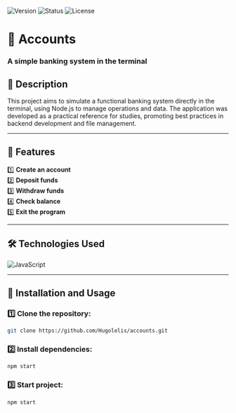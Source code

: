 ![Version](https://img.shields.io/badge/version-v1.0.0-blue.svg) ![Status](https://img.shields.io/badge/status-complete-brightgreen.svg) ![License](https://img.shields.io/badge/license-MIT-green.svg)

# 🏦 Accounts  
### A simple banking system in the terminal  

## 📌 Description  
This project aims to simulate a functional banking system directly in the terminal, using Node.js to manage operations and data. The application was developed as a practical reference for studies, promoting best practices in backend development and file management.  

---

## 🚀 Features  
1️⃣ **Create an account**  
2️⃣ **Deposit funds**  
3️⃣ **Withdraw funds**  
4️⃣ **Check balance**  
5️⃣ **Exit the program**  

---

## 🛠️ Technologies Used  
![JavaScript](https://img.shields.io/badge/javascript-%23323330.svg?style=for-the-badge&logo=javascript&logoColor=%23F7DF1E)  

---

## 📂 Installation and Usage  

### 1️⃣ Clone the repository:  
```bash
git clone https://github.com/Hugolelis/accounts.git
```
### 2️⃣ Install dependencies:
```bash
npm start
```
### 3️⃣ Start project:
```bash
npm start
```
